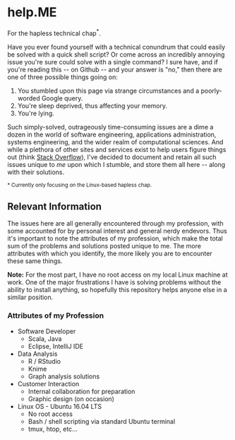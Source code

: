 # help.ME
For the hapless technical chap<sup>*</sup>.

Have you ever found yourself with a technical conundrum that could easily be solved with a quick shell script?  Or come across an incredibly annoying issue you're sure could solve with a single command?  I sure have, and if you're reading this -- on Github -- and your answer is "no," then there are one of three possible things going on:

1. You stumbled upon this page via strange circumstances and a poorly-worded Google query.
2. You're sleep deprived, thus affecting your memory.
3. You're lying.

Such simply-solved, outrageously time-consuming issues are a dime a dozen in the world of software engineering, applications administration, systems engineering, and the wider realm of computational sciences.  And while a plethora of other sites and services exist to help users figure things out (think [Stack Overflow](https://stackoverflow.com/)), I've decided to document and retain all such issues unique to *me* upon which I stumble, and store them all here -- along with their solutions.

<sup>* Currently only focusing on the Linux-based hapless chap.</sup>

## Relevant Information
The issues here are all generally encountered through my profession, with some accounted for by personal interest and general nerdy endevors.  Thus it's important to note the attributes of my profession, which make the total sum of the problems and solutions posted unique to me.  The more attributes with which you identify, the more likely you are to encounter these same things.

**Note:** For the most part, I have no root access on my local Linux machine at work.  One of the major frustrations I have is solving problems without the ability to install anything, so hopefully this repository helps anyone else in a similar position.

### Attributes of my Profession
* Software Developer
  * Scala, Java
  * Eclipse, IntelliJ IDE
* Data Analysis
  * R / RStudio
  * Knime
  * Graph analysis solutions
* Customer Interaction
  * Internal collaboration for preparation
  * Graphic design (on occasion)
* Linux OS - Ubuntu 16.04 LTS
  * No root access
  * Bash / shell scripting via standard Ubuntu terminal
  * tmux, htop, etc...
